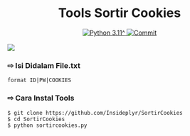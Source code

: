 <h1 align="center"><b>Tools Sortir Cookies </b></h1>
<div align="center">
  <a href="https://github.com/Insideplyr">
    <img alt="Python 3.11^" src="https://img.shields.io/badge/Python-3.11^-success.svg"/>
  </a>
  <a href="https://github.com/Insideplyr">
    <img alt="Commit" src="https://img.shields.io/github/last-commit/Fall-Xavier/zmbf.svg"/>
  </a>
</div>
<br>

<img src="https://i.ibb.co/TM8DZkt/Picsart-24-01-15-23-45-48-509.jpg">

### ⇨  Isi Didalam File.txt
```
format ID|PW|COOKIES
```
### ⇨  Cara Instal Tools
```
$ git clone https://github.com/Insideplyr/SortirCookies
$ cd SortirCookies
$ python sortircookies.py
```

